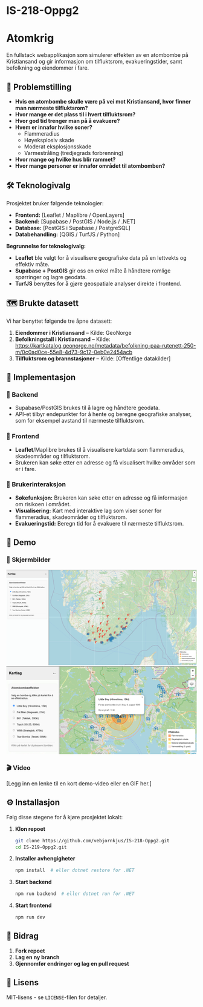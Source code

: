# IS-218-Oppg2


# Atomkrig  
En fullstack webapplikasjon som simulerer effekten av en atombombe på Kristiansand og gir informasjon om tilfluktsrom, evakueringstider, samt befolkning og eiendommer i fare.

## 📖 Problemstilling  
- **Hvis en atombombe skulle være på vei mot Kristiansand, hvor finner man nærmeste tilfluktsrom?**
- **Hvor mange er det plass til i hvert tilfluktsrom?**
- **Hvor god tid trenger man på å evakuere?**
- **Hvem er innafor hvilke soner?**
  - Flammeradius
  - Høyeksplosiv skade
  - Moderat eksplosjonsskade
  - Varmestråling (tredjegrads forbrenning)
- **Hvor mange og hvilke hus blir rammet?**
- **Hvor mange personer er innafor området til atombomben?**

## 🛠 Teknologivalg  
Prosjektet bruker følgende teknologier:  
- **Frontend:** [Leaflet / Maplibre / OpenLayers]  
- **Backend:** [Supabase / PostGIS / Node.js / .NET]  
- **Database:** [PostGIS i Supabase / PostgreSQL]  
- **Databehandling:** [QGIS / TurfJS / Python]  

**Begrunnelse for teknologivalg:**  
- **Leaflet** ble valgt for å visualisere geografiske data på en lettvekts og effektiv måte.  
- **Supabase + PostGIS** gir oss en enkel måte å håndtere romlige spørringer og lagre geodata.  
- **TurfJS** benyttes for å gjøre geospatiale analyser direkte i frontend.  

## 🗺 Brukte datasett  
Vi har benyttet følgende tre åpne datasett:  
1. **Eiendommer i Kristiansand** – Kilde: GeoNorge  
2. **Befolkningstall i Kristiansand** – Kilde: https://kartkatalog.geonorge.no/metadata/befolkning-paa-rutenett-250-m/0c0ad0ce-55e8-4d73-9c12-0eb0e2454acb 
3. **Tilfluktsrom og brannstasjoner** – Kilde: [Offentlige datakilder]  

## 🚀 Implementasjon  
### 🔹 Backend  
- Supabase/PostGIS brukes til å lagre og håndtere geodata.  
- API-et tilbyr endepunkter for å hente og beregne geografiske analyser, som for eksempel avstand til nærmeste tilfluktsrom.  

### 🔹 Frontend  
- **Leaflet**/Maplibre brukes til å visualisere kartdata som flammeradius, skadeområder og tilfluktsrom.  
- Brukeren kan søke etter en adresse og få visualisert hvilke områder som er i fare.  

### 🔹 Brukerinteraksjon  
- **Søkefunksjon:** Brukeren kan søke etter en adresse og få informasjon om risikoen i området.  
- **Visualisering:** Kart med interaktive lag som viser soner for flammeradius, skadeområder og tilfluktsrom.  
- **Evakueringstid:** Beregn tid for å evakuere til nærmeste tilfluktsrom.  

## 🎥 Demo  
### 📸 Skjermbilder
![Eksempelbilde 1](https://github.com/vebjornkjus/IS-218-Oppg2/blob/main/images/Screenshot%202025-03-03%20015625.png?raw=true)
![Eksempelbilde 2](https://github.com/vebjornkjus/IS-218-Oppg2/blob/main/images/Screenshot%202025-03-03%20123456.png?raw=true)

### 🎬 Video  
[Legg inn en lenke til en kort demo-video eller en GIF her.]  

## ⚙️ Installasjon  
Følg disse stegene for å kjøre prosjektet lokalt:  

1. **Klon repoet**  
   ```bash
   git clone https://github.com/vebjornkjus/IS-218-Oppg2.git
   cd IS-219-Oppg2.git
   ```
2. **Installer avhengigheter**  
   ```bash
   npm install  # eller dotnet restore for .NET
   ```
3. **Start backend**  
   ```bash
   npm run backend  # eller dotnet run for .NET
   ```
4. **Start frontend**  
   ```bash
   npm run dev
   ```

## 🤝 Bidrag  
1. **Fork repoet**  
2. **Lag en ny branch**  
3. **Gjennomfør endringer og lag en pull request**  

## 📜 Lisens  
MIT-lisens - se `LICENSE`-filen for detaljer.  
```
